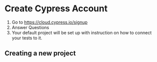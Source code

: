 # Create Cypress Account

1. Go to https://cloud.cypress.io/signup
1. Answer Questions
1. Your default project will be set up with instruction on how to connect your tests to it.

## Creating a new project
